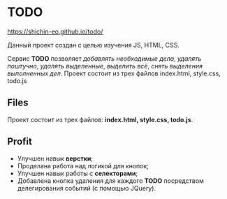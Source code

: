 # TODO

https://shichin-eo.github.io/todo/

Данный проект создан с целью изучения JS, HTML, CSS.

Сервис **TODO** позволяет *добавлять необходимые дела*, *удалять поштучно*, *удалять выделенные*, *выделить всё*, *снять выделения выполненных дел*. Проект состоит из трех файлов index.html, style.css, todo.js

## Files

Проект состоит из трех файлов: **index.html, style.css, todo.js**.

## Profit

- Улучшен навык **верстки**;
- Проделана работа над логикой для кнопок;
- Улучшен навык работы с **селекторами**;
- Добавлена кнопка удаления для каждого **TODO** посредством делегирования событий (с помощью JQuery).
